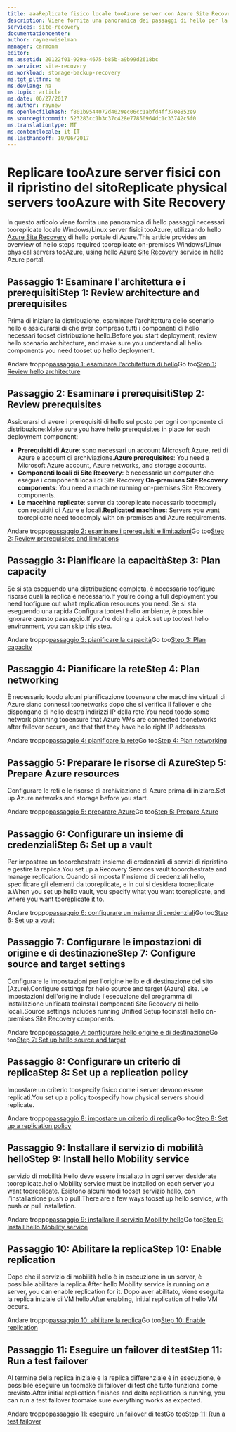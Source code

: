 ```yaml
---
title: aaaReplicate fisico locale tooAzure server con Azure Site Recovery | Documenti Microsoft
description: Viene fornita una panoramica dei passaggi di hello per la replica dei carichi di lavoro in esecuzione in locale Windows/Linux server fisici tooAzure con hello servizio Azure Site Recovery.
services: site-recovery
documentationcenter: 
author: rayne-wiselman
manager: carmonm
editor: 
ms.assetid: 20122f01-929a-4675-b85b-a9b99d2618bc
ms.service: site-recovery
ms.workload: storage-backup-recovery
ms.tgt_pltfrm: na
ms.devlang: na
ms.topic: article
ms.date: 06/27/2017
ms.author: raynew
ms.openlocfilehash: f801b9544072d4029ec06cc1abfd4ff370e852e9
ms.sourcegitcommit: 523283cc1b3c37c428e77850964dc1c33742c5f0
ms.translationtype: MT
ms.contentlocale: it-IT
ms.lasthandoff: 10/06/2017
---
```

# <a name="replicate-physical-servers-tooazure-with-site-recovery"></a><span data-ttu-id="d2067-103">Replicare tooAzure server fisici con il ripristino del sito</span><span class="sxs-lookup"><span data-stu-id="d2067-103">Replicate physical servers tooAzure with Site Recovery</span></span>

<span data-ttu-id="d2067-104">In questo articolo viene fornita una panoramica di hello passaggi necessari tooreplicate locale Windows/Linux server fisici tooAzure, utilizzando hello [Azure Site Recovery](site-recovery-overview.md) di hello portale di Azure.</span><span class="sxs-lookup"><span data-stu-id="d2067-104">This article provides an overview of hello steps required tooreplicate on-premises Windows/Linux physical servers tooAzure, using hello [Azure Site Recovery](site-recovery-overview.md) service in hello Azure portal.</span></span>


## <a name="step-1-review-architecture-and-prerequisites"></a><span data-ttu-id="d2067-105">Passaggio 1: Esaminare l'architettura e i prerequisiti</span><span class="sxs-lookup"><span data-stu-id="d2067-105">Step 1: Review architecture and prerequisites</span></span>

<span data-ttu-id="d2067-106">Prima di iniziare la distribuzione, esaminare l'architettura dello scenario hello e assicurarsi di che aver compreso tutti i componenti di hello necessari tooset distribuzione hello.</span><span class="sxs-lookup"><span data-stu-id="d2067-106">Before you start deployment, review hello scenario architecture, and make sure you understand all hello components you need tooset up hello deployment.</span></span>

<span data-ttu-id="d2067-107">Andare troppo[passaggio 1: esaminare l'architettura di hello](physical-walkthrough-architecture.md)</span><span class="sxs-lookup"><span data-stu-id="d2067-107">Go too[Step 1: Review hello architecture](physical-walkthrough-architecture.md)</span></span>


## <a name="step-2-review-prerequisites"></a><span data-ttu-id="d2067-108">Passaggio 2: Esaminare i prerequisiti</span><span class="sxs-lookup"><span data-stu-id="d2067-108">Step 2: Review prerequisites</span></span>

<span data-ttu-id="d2067-109">Assicurarsi di avere i prerequisiti di hello sul posto per ogni componente di distribuzione:</span><span class="sxs-lookup"><span data-stu-id="d2067-109">Make sure you have hello prerequisites in place for each deployment component:</span></span>

- <span data-ttu-id="d2067-110">**Prerequisiti di Azure**: sono necessari un account Microsoft Azure, reti di Azure e account di archiviazione.</span><span class="sxs-lookup"><span data-stu-id="d2067-110">**Azure prerequisites**: You need a Microsoft Azure account, Azure networks, and storage accounts.</span></span>
- <span data-ttu-id="d2067-111">**Componenti locali di Site Recovery**: è necessario un computer che esegue i componenti locali di Site Recovery.</span><span class="sxs-lookup"><span data-stu-id="d2067-111">**On-premises Site Recovery components**: You need a machine running on-premises Site Recovery components.</span></span>
- <span data-ttu-id="d2067-112">**Le macchine replicate**: server da tooreplicate necessario toocomply con requisiti di Azure e locali.</span><span class="sxs-lookup"><span data-stu-id="d2067-112">**Replicated machines**: Servers you want tooreplicate need toocomply with on-premises and Azure requirements.</span></span>

<span data-ttu-id="d2067-113">Andare troppo[passaggio 2: esaminare i prerequisiti e limitazioni](physical-walkthrough-prerequisites.md)</span><span class="sxs-lookup"><span data-stu-id="d2067-113">Go too[Step 2: Review prerequisites and limitations](physical-walkthrough-prerequisites.md)</span></span>

## <a name="step-3-plan-capacity"></a><span data-ttu-id="d2067-114">Passaggio 3: Pianificare la capacità</span><span class="sxs-lookup"><span data-stu-id="d2067-114">Step 3: Plan capacity</span></span>

<span data-ttu-id="d2067-115">Se si sta eseguendo una distribuzione completa, è necessario toofigure risorse quali la replica è necessario.</span><span class="sxs-lookup"><span data-stu-id="d2067-115">If you're doing a full deployment you need toofigure out what replication resources you need.</span></span> <span data-ttu-id="d2067-116">Se si sta eseguendo una rapida Configura tootest hello ambiente, è possibile ignorare questo passaggio.</span><span class="sxs-lookup"><span data-stu-id="d2067-116">If you're doing a quick set up tootest hello environment, you can skip this step.</span></span>

<span data-ttu-id="d2067-117">Andare troppo[passaggio 3: pianificare la capacità](physical-walkthrough-capacity.md)</span><span class="sxs-lookup"><span data-stu-id="d2067-117">Go too[Step 3: Plan capacity](physical-walkthrough-capacity.md)</span></span>

## <a name="step-4-plan-networking"></a><span data-ttu-id="d2067-118">Passaggio 4: Pianificare la rete</span><span class="sxs-lookup"><span data-stu-id="d2067-118">Step 4: Plan networking</span></span>

<span data-ttu-id="d2067-119">È necessario toodo alcuni pianificazione tooensure che macchine virtuali di Azure siano connessi toonetworks dopo che si verifica il failover e che dispongano di hello destra indirizzi IP della rete.</span><span class="sxs-lookup"><span data-stu-id="d2067-119">You need toodo some network planning tooensure that Azure VMs are connected toonetworks after failover occurs, and  that that they have hello right IP addresses.</span></span>

<span data-ttu-id="d2067-120">Andare troppo[passaggio 4: pianificare la rete](physical-walkthrough-network.md)</span><span class="sxs-lookup"><span data-stu-id="d2067-120">Go too[Step 4: Plan networking](physical-walkthrough-network.md)</span></span>

##  <a name="step-5-prepare-azure-resources"></a><span data-ttu-id="d2067-121">Passaggio 5: Preparare le risorse di Azure</span><span class="sxs-lookup"><span data-stu-id="d2067-121">Step 5: Prepare Azure resources</span></span>

<span data-ttu-id="d2067-122">Configurare le reti e le risorse di archiviazione di Azure prima di iniziare.</span><span class="sxs-lookup"><span data-stu-id="d2067-122">Set up Azure networks and storage before you start.</span></span> 

<span data-ttu-id="d2067-123">Andare troppo[passaggio 5: preparare Azure](physical-walkthrough-prepare-azure.md)</span><span class="sxs-lookup"><span data-stu-id="d2067-123">Go too[Step 5: Prepare Azure](physical-walkthrough-prepare-azure.md)</span></span>


## <a name="step-6-set-up-a-vault"></a><span data-ttu-id="d2067-124">Passaggio 6: Configurare un insieme di credenziali</span><span class="sxs-lookup"><span data-stu-id="d2067-124">Step 6: Set up a vault</span></span>

<span data-ttu-id="d2067-125">Per impostare un tooorchestrate insieme di credenziali di servizi di ripristino e gestire la replica.</span><span class="sxs-lookup"><span data-stu-id="d2067-125">You set up a Recovery Services vault tooorchestrate and manage replication.</span></span> <span data-ttu-id="d2067-126">Quando si imposta l'insieme di credenziali hello, specificare gli elementi da tooreplicate, e in cui si desidera tooreplicate a.</span><span class="sxs-lookup"><span data-stu-id="d2067-126">When you set up hello vault, you specify what you want tooreplicate, and where you want tooreplicate it to.</span></span>

<span data-ttu-id="d2067-127">Andare troppo[passaggio 6: configurare un insieme di credenziali](physical-walkthrough-create-vault.md)</span><span class="sxs-lookup"><span data-stu-id="d2067-127">Go too[Step 6: Set up a vault](physical-walkthrough-create-vault.md)</span></span>

## <a name="step-7-configure-source-and-target-settings"></a><span data-ttu-id="d2067-128">Passaggio 7: Configurare le impostazioni di origine e di destinazione</span><span class="sxs-lookup"><span data-stu-id="d2067-128">Step 7: Configure source and target settings</span></span>

<span data-ttu-id="d2067-129">Configurare le impostazioni per l'origine hello e di destinazione del sito (Azure).</span><span class="sxs-lookup"><span data-stu-id="d2067-129">Configure settings for hello source and target (Azure) site.</span></span> <span data-ttu-id="d2067-130">Le impostazioni dell'origine include l'esecuzione del programma di installazione unificata tooinstall componenti Site Recovery di hello locali.</span><span class="sxs-lookup"><span data-stu-id="d2067-130">Source settings includes running Unified Setup tooinstall hello on-premises Site Recovery components.</span></span>

<span data-ttu-id="d2067-131">Andare troppo[passaggio 7: configurare hello origine e di destinazione](physical-walkthrough-source-target.md)</span><span class="sxs-lookup"><span data-stu-id="d2067-131">Go too[Step 7: Set up hello source and target](physical-walkthrough-source-target.md)</span></span>

## <a name="step-8-set-up-a-replication-policy"></a><span data-ttu-id="d2067-132">Passaggio 8: Configurare un criterio di replica</span><span class="sxs-lookup"><span data-stu-id="d2067-132">Step 8: Set up a replication policy</span></span>

<span data-ttu-id="d2067-133">Impostare un criterio toospecify fisico come i server devono essere replicati.</span><span class="sxs-lookup"><span data-stu-id="d2067-133">You set up a policy toospecify how physical servers should replicate.</span></span>

<span data-ttu-id="d2067-134">Andare troppo[passaggio 8: impostare un criterio di replica](physical-walkthrough-replication.md)</span><span class="sxs-lookup"><span data-stu-id="d2067-134">Go too[Step 8: Set up a replication policy](physical-walkthrough-replication.md)</span></span>

## <a name="step-9-install-hello-mobility-service"></a><span data-ttu-id="d2067-135">Passaggio 9: Installare il servizio di mobilità hello</span><span class="sxs-lookup"><span data-stu-id="d2067-135">Step 9: Install hello Mobility service</span></span>

<span data-ttu-id="d2067-136">servizio di mobilità Hello deve essere installato in ogni server desiderate tooreplicate.</span><span class="sxs-lookup"><span data-stu-id="d2067-136">hello Mobility service must be installed on each server you want tooreplicate.</span></span> <span data-ttu-id="d2067-137">Esistono alcuni modi tooset servizio hello, con l'installazione push o pull.</span><span class="sxs-lookup"><span data-stu-id="d2067-137">There are a few ways tooset up hello service, with push or pull installation.</span></span>

<span data-ttu-id="d2067-138">Andare troppo[passaggio 9: installare il servizio Mobility hello](physical-walkthrough-install-mobility.md)</span><span class="sxs-lookup"><span data-stu-id="d2067-138">Go too[Step 9: Install hello Mobility service](physical-walkthrough-install-mobility.md)</span></span>

## <a name="step-10-enable-replication"></a><span data-ttu-id="d2067-139">Passaggio 10: Abilitare la replica</span><span class="sxs-lookup"><span data-stu-id="d2067-139">Step 10: Enable replication</span></span>

<span data-ttu-id="d2067-140">Dopo che il servizio di mobilità hello è in esecuzione in un server, è possibile abilitare la replica.</span><span class="sxs-lookup"><span data-stu-id="d2067-140">After hello Mobility service is running on a server, you can enable replication for it.</span></span> <span data-ttu-id="d2067-141">Dopo aver abilitato, viene eseguita la replica iniziale di VM hello.</span><span class="sxs-lookup"><span data-stu-id="d2067-141">After enabling, initial replication of hello VM occurs.</span></span>

<span data-ttu-id="d2067-142">Andare troppo[passaggio 10: abilitare la replica](physical-walkthrough-enable-replication.md)</span><span class="sxs-lookup"><span data-stu-id="d2067-142">Go too[Step 10: Enable replication](physical-walkthrough-enable-replication.md)</span></span>

## <a name="step-11-run-a-test-failover"></a><span data-ttu-id="d2067-143">Passaggio 11: Eseguire un failover di test</span><span class="sxs-lookup"><span data-stu-id="d2067-143">Step 11: Run a test failover</span></span>

<span data-ttu-id="d2067-144">Al termine della replica iniziale e la replica differenziale è in esecuzione, è possibile eseguire un toomake di failover di test che tutto funziona come previsto.</span><span class="sxs-lookup"><span data-stu-id="d2067-144">After initial replication finishes and delta replication is running, you can run a test failover toomake sure everything works as expected.</span></span>

<span data-ttu-id="d2067-145">Andare troppo[passaggio 11: eseguire un failover di test](physical-walkthrough-test-failover.md)</span><span class="sxs-lookup"><span data-stu-id="d2067-145">Go too[Step 11: Run a test failover](physical-walkthrough-test-failover.md)</span></span>


